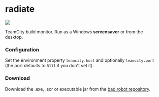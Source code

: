 # radiate
[![](https://travis-ci.org/tobyweston/radiate.png?branch=master)](https://travis-ci.org/tobyweston/radiate)

TeamCity build monitor. Run as a Windows **screensaver** or from the desktop.

### Configuration

Set the environment property `teamcity.host` and optionally `teamcity.port` (the port defaults to `8111` if you don't set it).

### Download

Download the .exe, .scr or executable jar from the [bad robot repository](http://robotooling.com/maven/bad/robot/radiate/).
